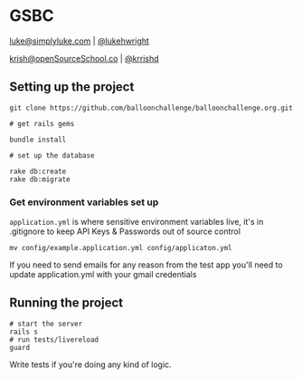 # GSBC

luke@simplyluke.com | [@lukehwright](https://twitter.com/lukehwright)

krish@openSourceSchool.co | [@krrishd](https://twitter.com/krrishd)

## Setting up the project


    git clone https://github.com/balloonchallenge/balloonchallenge.org.git

    # get rails gems

    bundle install

    # set up the database

    rake db:create
    rake db:migrate

### Get environment variables set up

`application.yml` is where sensitive environment variables live, it's in .gitignore to keep API Keys & Passwords out of source control

    mv config/example.application.yml config/applicaton.yml

If you need to send emails for any reason from the test app you'll need to update application.yml with your gmail credentials

## Running the project

    # start the server
    rails s
    # run tests/livereload
    guard


Write tests if you're doing any kind of logic.
